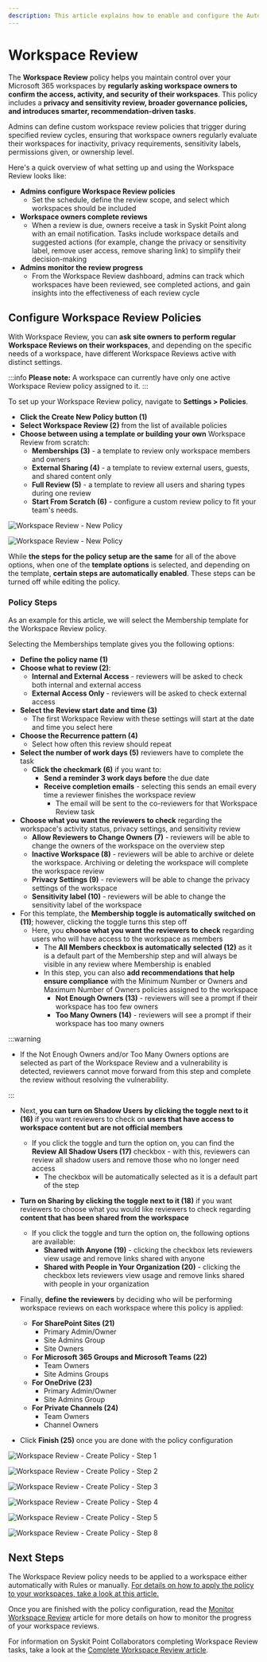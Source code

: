 ```yaml
---
description: This article explains how to enable and configure the Automated Workspace Review in Syskit Point.
---
```


# Workspace Review

The **Workspace Review** policy helps you maintain control over your Microsoft 365 workspaces by **regularly asking workspace owners to confirm the access, activity, and security of their workspaces**. This policy includes a **privacy and sensitivity review, broader governance policies, and introduces smarter, recommendation-driven tasks**. 

Admins can define custom workspace review policies that trigger during specified review cycles, ensuring that workspace owners regularly evaluate their workspaces for inactivity, privacy requirements, sensitivity labels, permissions given, or ownership level.

Here's a quick overview of what setting up and using the Workspace Review looks like: 

* **Admins configure Workspace Review policies**
  * Set the schedule, define the review scope, and select which workspaces should be included 
* **Workspace owners complete reviews**
  * When a review is due, owners receive a task in Syskit Point along with an email notification. Tasks include workspace details and suggested actions (for example, change the privacy or sensitivity label, remove user access, remove sharing link) to simplify their decision-making
* **Admins monitor the review progress**
  * From the Workspace Review dashboard, admins can track which workspaces have been reviewed, see completed actions, and gain insights into the effectiveness of each review cycle 

## Configure Workspace Review Policies

With Workspace Review, you can **ask site owners to perform regular Workspace Reviews on their workspaces**, and depending on the specific needs of a workspace, have different Workspace Reviews active with distinct settings. 

:::info
**Please note:** A workspace can currently have only one active Workspace Review policy assigned to it. 
:::

To set up your Workspace Review policy, navigate to **Settings > Policies**. 

* **Click the Create New Policy button (1)**
* **Select Workspace Review (2)** from the list of available policies
* **Choose between using a template or building your own** Workspace Review from scratch:
  * **Memberships (3)** - a template to review only workspace members and owners
  * **External Sharing (4)** - a template to review external users, guests, and shared content only
  * **Full Review (5)** - a template to review all users and sharing types during one review 
  * **Start From Scratch (6)** - configure a custom review policy to fit your team's needs. 

![Workspace Review - New Policy](../../../static/img/setup-workspace-review-create-new-policy.png)

![Workspace Review - New Policy](../../../static/img/setup-workspace-review-create-new-policy-template.png)

While **the steps for the policy setup are the same** for all of the above options, when one of the **template options** is selected, and depending on the template, **certain steps are automatically enabled**. These steps can be turned off while editing the policy.

### Policy Steps

As an example for this article, we will select the Membership template for the Workspace Review policy. 

Selecting the Memberships template gives you the following options:
* **Define the policy name (1)**
* **Choose what to review (2)**:
  * **Internal and External Access** - reviewers will be asked to check both internal and external access
  * **External Access Only** - reviewers will be asked to check external access
* **Select the Review start date and time (3)**
  * The first Workspace Review with these settings will start at the date and time you select here
* **Choose the Recurrence pattern (4)** 
  * Select how often this review should repeat
* **Select the number of work days (5)** reviewers have to complete the task 
  * **Click the checkmark (6)** if you want to:
    * **Send a reminder 3 work days before** the due date
    * **Receive completion emails** - selecting this sends an email every time a reviewer finishes the workspace review
      * The email will be sent to the co-reviewers for that Workspace Review task
* **Choose what you want the reviewers to check** regarding the workspace's activity status, privacy settings, and sensitivity review
  * **Allow Reviewers to Change Owners (7)** - reviewers will be able to change the owners of the workspace on the overview step
  * **Inactive Workspace (8)** - reviewers will be able to archive or delete the workspace. Archiving or deleting the workspace will complete the workspace review
  * **Privacy Settings (9)** - reviewers will be able to change the privacy settings of the workspace
  * **Sensitivity label (10)** - reviewers will be able to change the sensitivity label of the workspace
* For this template, the **Membership toggle is automatically switched on (11)**; however, clicking the toggle turns this step off
  * Here, you **choose what you want the reviewers to check** regarding users who will have access to the workspace as members
    * The **All Members checkbox is automatically selected (12)** as it is a default part of the Membership step and will always be visible in any review where Membership is enabled
    * In this step, you can also **add recommendations that help ensure compliance** with the Minimum Number or Owners and Maximum Number of Owners policies assigned to the workspace
      * **Not Enough Owners (13)** - reviewers will see a prompt if their workspace has too few owners
      * **Too Many Owners (14)** - reviewers will see a prompt if their workspace has too many owners

:::warning

* If the Not Enough Owners and/or Too Many Owners options are selected as part of the Workspace Review and a vulnerability is detected, reviewers cannot move forward from this step and complete the review without resolving the vulnerability.

:::

* Next, **you can turn on Shadow Users by clicking the toggle next to it (16)** if you want reviewers to check on **users that have access to workspace content but are not official members**
  * If you click the toggle and turn the option on, you can find the **Review All Shadow Users (17)** checkbox - with this, reviewers can review all shadow users and remove those who no longer need access
    * The checkbox will be automatically selected as it is a default part of the step
* **Turn on Sharing by clicking the toggle next to it (18)** if you want reviewers to choose what you would like reviewers to check regarding **content that has been shared from the workspace**
  * If you click the toggle and turn the option on, the following options are available:
    * **Shared with Anyone (19)** - clicking the checkbox lets reviewers view usage and remove links shared with anyone
    * **Shared with People in Your Organization (20)** - clicking the checkbox lets reviewers view usage and remove links shared with people in your organization

* Finally, **define the reviewers** by deciding who will be performing workspace reviews on each workspace where this policy is applied: 
  * **For SharePoint Sites (21)**
    * Primary Admin/Owner
    * Site Admins Group
    * Site Owners
  * **For Microsoft 365 Groups and Microsoft Teams (22)**
    * Team Owners
    * Site Admins Groups
  * **For OneDrive (23)**
    * Primary Admin/Owner
    * Site Admins Group
  * **For Private Channels (24)**
    * Team Owners
    * Channel Owners
    
* Click **Finish (25)** once you are done with the policy configuration 


![Workspace Review - Create Policy - Step 1](../../../static/img/setup-workspace-review-create-policy-step1.png)

![Workspace Review - Create Policy - Step 2](../../../static/img/setup-workspace-review-create-policy-step2.png)

![Workspace Review - Create Policy - Step 3](../../../static/img/setup-workspace-review-create-policy-step3.png)

![Workspace Review - Create Policy - Step 4](../../../static/img/setup-workspace-review-create-policy-step4.png)

![Workspace Review - Create Policy - Step 5](../../../static/img/setup-workspace-review-create-policy-step5.png)

![Workspace Review - Create Policy - Step 8](../../../static/img/setup-workspace-review-create-policy-step6.png)


## Next Steps

The Workspace Review policy needs to be applied to a workspace either automatically with Rules or manually. [For details on how to apply the policy to your workspaces, take a look at this article.](../automated-workflows/manage-policies.md#apply-policies-1)

Once you are finished with the policy configuration, read the [Monitor Workspace Review](monitor-workspace-review.md) article for more details on how to monitor the progress of your workspace reviews.

For information on Syskit Point Collaborators completing Workspace Review tasks, take a look at the [Complete Workspace Review article](../../point-collaborators/workspace-review/workspace-review-overview.md).
